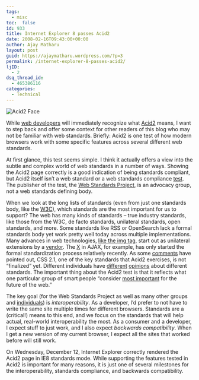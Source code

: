 ```yaml
---
tags: 
  - misc
toc:  false
id: 933
title: Internet Explorer 8 passes Acid2
date: 2008-02-16T09:43:00+00:00
author: Ajay Matharu
layout: post
guid: https://ajaymatharu.wordpress.com/?p=3
permalink: /internet-explorer-8-passes-acid2/
ljID:
  - 2
dsq_thread_id:
  - 465386116
categories:
  - Technical
---
```

![Acid2 Face](https://ieblog.members.winisp.net/images/AcidTest2.PNG)

While [web developers](https://msdn2.microsoft.com/en-us/ie/default.aspx) will immediately recognize what [Acid2](https://en.wikipedia.org/wiki/Acid2) means, I want to step back and offer some context for other readers of this blog who may not be familiar with web standards. Briefly: Acid2 is one test of how modern browsers work with some specific features across several different web standards.

At first glance, this test seems simple. I think it actually offers a view into the subtle and complex world of web standards in a number of ways. Showing the Acid2 page correctly is a good indication of being standards compliant, but Acid2 itself isn’t a web standard or a web standards compliance [test](https://www.webstandards.org/action/acid2/guide/). The publisher of the test, the [Web Standards Project](https://www.webstandards.org/), is an advocacy group, not a web standards defining body.

When we look at the long lists of standards (even from just one standards body, like the [W3C](https://www.w3.org)), which standards are the most important for us to support? The web has many kinds of standards – true industry standards, like those from the W3C, de facto standards, unilateral standards, open standards, and more. Some standards like RSS or OpenSearch lack a formal standards body yet work pretty well today across multiple implementations. Many advances in web technologies, [like the img tag](https://1997.webhistory.org/www.lists/www-talk.1993q1/0182.html), start out as unilateral extensions by a [vendor](https://developer.mozilla.org/en/docs/CSS_Reference:Mozilla_Extensions). The [X](https://msdn2.microsoft.com/en-us/library/ms537505.aspx) in AJAX, for example, has only started the formal standardization process relatively recently. As some [comments](https://www.webstandards.org/2007/12/13/opera-complains-to-europe-over-ie-lock-in/#comment-59176) have pointed out, CSS 2.1, one of the key standards that Acid2 exercises, is not “finalized” yet. Different individuals have [different](https://blogs.msdn.com/ie/archive/2007/12/05/internet-explorer-8.aspx#6717629) [opinions](https://blogs.msdn.com/ie/archive/2007/12/05/internet-explorer-8.aspx#6679356) about different standards. The important thing about the Acid2 test is that it reflects what one particular group of smart people “consider [most important](https://www.webstandards.org/action/acid2/guide/) for the future of the web.”

The key goal (for the Web Standards Project as well as many other groups and [individuals](https://www.microsoft.com/mscorp/execmail/2005/02-03interoperability.mspx)) is _interoperability_. As a developer, I’d prefer to not have to write the same site multiple times for different browsers. Standards are a (critical!) means to this end, and we focus on the standards that will help actual, real-world interoperability the most. As a consumer and a developer, I expect stuff to just work, and I also expect _backwards compatibility_. When I get a new version of my current browser, I expect all the sites that worked before will still work.

On Wednesday, December 12, Internet Explorer correctly rendered the Acid2 page in IE8 standards mode. While supporting the features tested in Acid2 is important for many reasons, it is just one of several milestones for the interoperability, standards compliance, and backwards compatibility.
